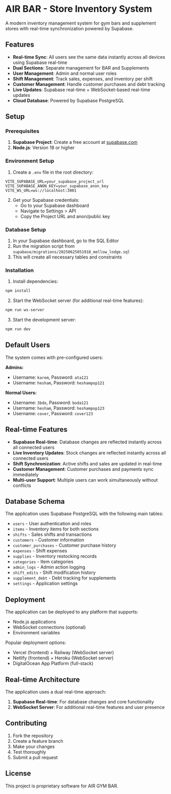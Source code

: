 # AIR BAR - Store Inventory System

A modern inventory management system for gym bars and supplement stores with real-time synchronization powered by Supabase.

## Features

- **Real-time Sync**: All users see the same data instantly across all devices using Supabase real-time
- **Dual Sections**: Separate management for BAR and Supplements
- **User Management**: Admin and normal user roles
- **Shift Management**: Track sales, expenses, and inventory per shift
- **Customer Management**: Handle customer purchases and debt tracking
- **Live Updates**: Supabase real-time + WebSocket-based real-time updates
- **Cloud Database**: Powered by Supabase PostgreSQL

## Setup

### Prerequisites

1. **Supabase Project**: Create a free account at [supabase.com](https://supabase.com)
2. **Node.js**: Version 18 or higher

### Environment Setup

1. Create a `.env` file in the root directory:
```env
VITE_SUPABASE_URL=your_supabase_project_url
VITE_SUPABASE_ANON_KEY=your_supabase_anon_key
VITE_WS_URL=ws://localhost:3001
```

2. Get your Supabase credentials:
   - Go to your Supabase dashboard
   - Navigate to Settings > API
   - Copy the Project URL and anon/public key

### Database Setup

1. In your Supabase dashboard, go to the SQL Editor
2. Run the migration script from `supabase/migrations/20250625051918_mellow_lodge.sql`
3. This will create all necessary tables and constraints

### Installation

1. Install dependencies:
```bash
npm install
```

2. Start the WebSocket server (for additional real-time features):
```bash
npm run ws-server
```

3. Start the development server:
```bash
npm run dev
```

## Default Users

The system comes with pre-configured users:

**Admins:**
- Username: `karem`, Password: `ata121`
- Username: `hesham`, Password: `heshampop121`

**Normal Users:**
- Username: `3bdo`, Password: `boda121`
- Username: `hesham`, Password: `heshampop123`
- Username: `cover`, Password: `cover123`

## Real-time Features

- **Supabase Real-time**: Database changes are reflected instantly across all connected users
- **Live Inventory Updates**: Stock changes are reflected instantly across all connected users
- **Shift Synchronization**: Active shifts and sales are updated in real-time
- **Customer Management**: Customer purchases and payments sync immediately
- **Multi-user Support**: Multiple users can work simultaneously without conflicts

## Database Schema

The application uses Supabase PostgreSQL with the following main tables:
- `users` - User authentication and roles
- `items` - Inventory items for both sections
- `shifts` - Sales shifts and transactions
- `customers` - Customer information
- `customer_purchases` - Customer purchase history
- `expenses` - Shift expenses
- `supplies` - Inventory restocking records
- `categories` - Item categories
- `admin_logs` - Admin action logging
- `shift_edits` - Shift modification history
- `supplement_debt` - Debt tracking for supplements
- `settings` - Application settings

## Deployment

The application can be deployed to any platform that supports:
- Node.js applications
- WebSocket connections (optional)
- Environment variables

Popular deployment options:
- Vercel (frontend) + Railway (WebSocket server)
- Netlify (frontend) + Heroku (WebSocket server)
- DigitalOcean App Platform (full-stack)

## Real-time Architecture

The application uses a dual real-time approach:
1. **Supabase Real-time**: For database changes and core functionality
2. **WebSocket Server**: For additional real-time features and user presence

## Contributing

1. Fork the repository
2. Create a feature branch
3. Make your changes
4. Test thoroughly
5. Submit a pull request

## License

This project is proprietary software for AIR GYM BAR.